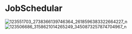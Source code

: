 # JobSchedular
![123551703_2738366139746364_2618596383322664227_n](https://user-images.githubusercontent.com/69636277/98065559-d6971100-1e7a-11eb-9e85-79ccb73afa60.png)
![123506686_3158621014265249_3450873257874704967_n](https://user-images.githubusercontent.com/69636277/98065623-ee6e9500-1e7a-11eb-9856-0dfe8c82cd39.png)
